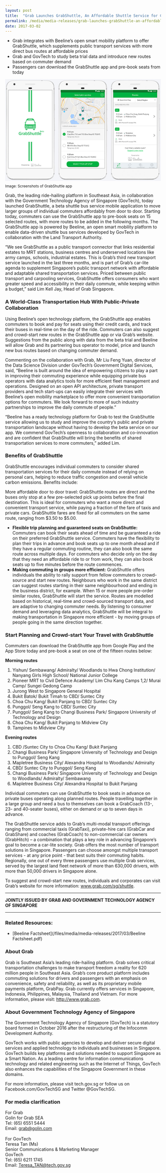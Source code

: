 ```yaml
---
layout: post
title:  "Grab Launches GrabShuttle, An Affordable Shuttle Service for Commuters"
permalink: /media/media-releases/grab-launches-grabShuttle-an-affordable-shuttle-service-for-commuters
date: 2017-03-02
---
```

* Grab integrates with Beeline’s open smart mobility platform to offer GrabShuttle, which supplements public transport services with more direct bus routes at affordable prices
* Grab and GovTech to study beta trial data and introduce new routes based on commuter demand
* Passengers can download the GrabShuttle app and pre-book seats from today 

![Grab](/images/media-release/grab.jpg)
<sub>Image: Screenshots of GrabShuttle app</sub>


Grab, the leading ride-hailing platform in Southeast Asia, in collaboration with the Government Technology Agency of Singapore (GovTech), today launched GrabShuttle, a beta shuttle bus service mobile application to move larger groups of individual commuters affordably from door to door. Starting today, commuters can use the GrabShuttle app to pre-book seats on 15 selected routes, with more routes to be added in the following months. The GrabShuttle app is powered by Beeline, an open smart mobility platform to enable data-driven shuttle bus services developed by GovTech in collaboration with the Land Transport Authority.

“We see GrabShuttle as a public transport connector that links residential estates to MRT stations, business centres and underserved locations like army camps, schools, industrial estates. This is Grab’s third new transport service launched in the last three months, and is part of Grab’s car-lite agenda to supplement Singapore’s public transport network with affordable and adaptable shared transportation services. Priced between public transport and carpooling services, GrabShuttle offers consumers who want greater speed and accessibility in their daily commute, while keeping within a budget,” said Lim Kell Jay, Head of Grab Singapore.

### **A World-Class Transportation Hub With Public-Private Collaboration**
Using Beeline’s open technology platform, the GrabShuttle app enables commuters to book and pay for seats using their credit cards, and track their buses in real-time on the day of the ride. Commuters can also suggest and crowd-start new routes in the GrabShuttle app or via Grab’s website. Suggestions from the public along with data from the beta trial and Beeline will allow Grab and its partnering bus operator to model, price and launch new bus routes based on changing commuter demand.

Commenting on the collaboration with Grab, Mr Liu Feng Yuan, director of the Data Science Division under GovTech’s Government Digital Services, said, “Beeline is built around the idea of empowering citizens to play a part in improving their commuting experience while equipping private bus operators with data analytics tools for more efficient fleet management and operations. Designed on an open API architecture, private transport providers and tech start-ups can easily integrate their services with Beeline’s open mobility marketplace to offer more convenient transportation options for commuters. We look forward to more of such industry partnerships to improve the daily commute of people.”

“Beeline has a ready technology platform for Grab to test the GrabShuttle service allowing us to study and improve the country’s public and private transportation landscape without having to develop the beta service on our app. We commend GovTech’s openness to collaboration and co-innovation and are confident that GrabShuttle will bring the benefits of shared transportation services to more commuters,” added Lim.

### **Benefits of GrabShuttle**
GrabShuttle encourages individual commuters to consider shared transportation services for their daily commute instead of relying on personal cars, helping to reduce traffic congestion and overall vehicle carbon emissions. Benefits include:

More affordable door to door travel: GrabShuttle routes are direct and the buses only stop at a few pre-selected pick up points before the final destination. This is ideal for commuters who want a more direct and convenient transport service, while paying a fraction of the fare of taxis and private cars. GrabShuttle fares are fixed for all commuters on the same route, ranging from $3.50 to $5.00.
* **Flexible trip planning and guaranteed seats on GrabShuttle:** Commuters can book their seats ahead of time and be guaranteed a ride on their preferred GrabShuttle service. Commuters have the flexibility to plan their trips in advance and book seats up to one month ahead and if they have a regular commuting routine, they can also book the same route across multiple days. For commuters who decide only on the day that they need an affordable ride to or from work, they can also book seats up to five minutes before the route commences.
* **Making commuting in groups more efficient:** GrabShuttle offers individuals the ability to rally support from fellow commuters to crowd-source and start new routes. Neighbours who work in the same district can suggest routes starting in their same neighbourhood and ending in the business district, for example. When 15 or more people pre-order similar routes, GrabShuttle will start the service. Routes are modelled based on historical, real-time and crowd-sourced transport data, and are adaptive to changing commuter needs. By listening to consumer demand and leveraging data analytics, GrabShuttle will be integral to making transportation in Singapore more efficient - by moving groups of people going in the same direction together.

### **Start Planning and Crowd-start Your Travel with GrabShuttle**
Commuters can download the GrabShuttle app from Google Play and the App Store today and pre-book a seat on one of the fifteen routes below:

**Morning routes**
1. Yishun/ Sembawang/ Admiralty/ Woodlands to Hwa Chong Institution/ Nanyang Girls High School/ National Junior College
2. Pioneer MRT to Civil Defence Academy/ Lim Chu Kang Camps 1,2/ Murai Camp/ Sungei Gedong Camp
3. Jurong West to Singapore General Hospital
4. Bukit Batok/ Bukit Timah to CBD/ Suntec City
5. Choa Chu Kang/ Bukit Panjang to CBD/ Suntec City
6. Punggol/ Seng Kang to CBD/ Suntec City
7. Punggol/ Seng Kang to Changi Business Park/ Singapore University of Technology and Design
8. Choa Chu Kang/ Bukit Panjang to Midview City
9. Tampines to Midview City

**Evening routes**
1. CBD /Suntec City to Choa Chu Kang/ Bukit Panjang
2. Changi Business Park/ Singapore University of Technology and Design to Punggol/ Seng Kang
3. Mapletree Business City/ Alexandra Hospital to Woodlands/ Admiralty
4. CBD/ Suntec City to Punggol/ Seng Kang
5. Changi Business Park/ Singapore University of Technology and Design to Woodlands/ Admiralty/ Sembawang
6. Mapletree Business City/ Alexandra Hospital to Bukit Panjang

Individual commuters can use GrabShuttle to book seats in advance on private buses operating along planned routes. People travelling together in a large group and need a bus to themselves can book a GrabCoach (13-, 23- and 40-seater buses), either on demand or up to seven days in advance.

The GrabShuttle service adds to Grab’s multi-modal transport offerings ranging from commercial taxis (GrabTaxi), private-hire cars (GrabCar and GrabShare) and coaches (GrabCoach) to non-commercial car owners (GrabHitch) – a combination that plays a key role in advancing Singapore’s goal to become a car-lite society. Grab offers the most number of transport solutions in Singapore. Passengers can choose amongst multiple transport services - at any price point - that best suits their commuting habits. Regionally, one out of every three passengers use multiple Grab services, served by the largest land fleet network of more than 630,000 drivers, with more than 50,000 drivers in Singapore alone. 

To suggest and crowd-start new routes, individuals and corporates can visit Grab’s website for more information: www.grab.com/sg/shuttle. 

---

**JOINTLY ISSUED BY GRAB AND GOVERNMENT TECHNOLOGY AGENCY OF SINGAPORE**

---

### **Related Resources:**
* [Beeline Factsheet](/files/media/media-releases/2017/03/Beeline Factsheet.pdf)

### **About Grab**
Grab is Southeast Asia’s leading ride-hailing platform. Grab solves critical transportation challenges to make transport freedom a reality for 620 million people in Southeast Asia. Grab’s core product platform includes commuting solutions for drivers and passengers with an emphasis on convenience, safety and reliability, as well as its proprietary mobile payments platform, GrabPay. Grab currently offers services in Singapore, Indonesia, Philippines, Malaysia, Thailand and Vietnam. For more information, please visit: http://www.grab.com. 

### **About Government Technology Agency of Singapore**
The Government Technology Agency of Singapore (GovTech) is a statutory board formed in October 2016 after the restructuring of the Infocomm Development Authority.

GovTech works with public agencies to develop and deliver secure digital services and applied technology to individuals and businesses in Singapore. GovTech builds key platforms and solutions needed to support Singapore as a Smart Nation. As a leading centre for information communications technology and related engineering such as the Internet of Things, GovTech also enhances the capabilities of the Singapore Government in these domains.

For more information, please visit tech.gov.sg or follow us on Facebook.com/GovTechSG and Twitter @GovTechSG.

### **For media clarification**
For Grab
<br>Golin for Grab SEA
<br>Tel: (65) 6551 5444 
<br>Email: grab@golin.com
<br>
<br>For GovTech
<br>Teresa Tan (Ms)
<br>Senior Communications & Marketing Manager
<br>GovTech
<br>Tel: (65) 6211 1745
<br>Email: Teresa_TAN@tech.gov.sg
